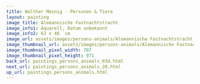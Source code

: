 ```yaml
---
title: Walther Meinig - Personen & Tiere
layout: painting
image_title: Alemannische Fastnachtstracht
image_info1: Aquarell, Datum unbekannt
image_info2: 63 x 46  cm
image_url: assets/images/persons-animals/Alemannische Fastnachtstracht.png
image_thumbnail_url: assets/images/persons-animals/Alemannische Fastnachtstracht-klein.png
image_thumbnail_pixel_width: 707
image_thumbnail_pixel_height: 971
back_url: paintings_persons_animals_03d.html
next_url: paintings_persons_animals_20.html
up_url: paintings_persons_animals.html
---
```

